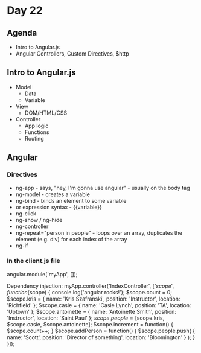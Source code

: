# Day 22

## Agenda

* Intro to Angular.js
* Angular Controllers, Custom Directives, $http

## Intro to Angular.js

* Model
  * Data
  * Variable
* View
  * DOM/HTML/CSS
* Controller
  * App logic
  * Functions
  * Routing
  
## Angular

### Directives
* ng-app - says, "hey, I'm gonna use angular" - usually on the body tag
* ng-model - creates a variable
* ng-bind - binds an element to some variable
* or expression syntax - {{variable}}
* ng-click
* ng-show / ng-hide
* ng-controller
* ng-repeat="person in people" - loops over an array, duplicates the element (e.g. div) for each index of the array
* ng-if


### In the client.js file

angular.module('myApp', []);

Dependency injection:
myApp.controller('IndexController', ['$scope', function($scope) {
  console.log('angular rocks!');
  $scope.count = 0;
  $scope.kris = {
    name: 'Kris Szafranski',
    position: 'Instructor',
    location: 'Richfield'
  };
  $scope.casie = {
    name: 'Casie Lynch',
    position: 'TA',
    location: 'Uptown'
  };
  $scope.antoinette = {
    name: 'Antoinette Smith',
    position: 'Instructor',
    location: 'Saint Paul'
  };
  $scope.people = [$scope.kris, $scope.casie, $scope.antoinette];
  $scope.increment = function() {
    $scope.count++;
  }
  $scope.addPerson = function() {
    $scope.people.push(
      {
        name: 'Scott',
        position: 'Director of something',
        location: 'Bloomington'
      }
    );
  }
}]);
